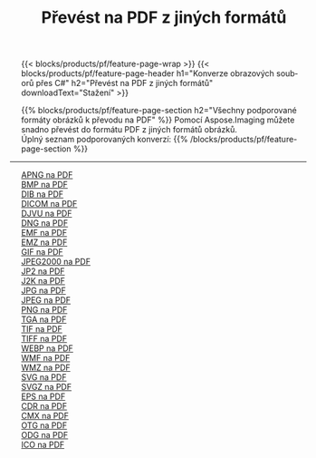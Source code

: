 ﻿---
title: Převést na PDF z jiných formátů 
weight: 3920
url: /cs/java/conversion/to/pdf 
lang: cs
langdirlevel: 2
locales: zh-hans,ja,it,ru,de,es,fr,nl,id,lt,pl,pt,vi,tr,ko,zh-hant,ar,hi,th,sv,cs,uk,he
description: Pomocí Aspose.Imaging můžete snadno převést na PDF z jiných formátů
---

{{< blocks/products/pf/feature-page-wrap >}}
{{< blocks/products/pf/feature-page-header h1="Konverze obrazových souborů přes C#" h2="Převést na PDF z jiných formátů" downloadText="Stažení" >}}


{{% blocks/products/pf/feature-page-section  h2="Všechny podporované formáty obrázků k převodu na PDF" %}}
Pomocí Aspose.Imaging můžete snadno převést do formátu PDF z jiných formátů obrázků.
<br/>
Úplný seznam podporovaných konverzí:
{{% /blocks/products/pf/feature-page-section %}}
<div class="container-fluid productfamilypage bg-gray">
    <div class="convertypes bg-gray agp-content section">
        <div class="container">
		<hr style="margin-left:-20px;"/>
		<div class="row other-converters">
		    <div class='col-md-2 other-converter remove-lp remove-rp'><a href="/imaging/cs/java/conversion/apng-to-pdf" >APNG na PDF</a></div>
<div class='col-md-2 other-converter remove-lp remove-rp'><a href="/imaging/cs/java/conversion/bmp-to-pdf" >BMP na PDF</a></div>
<div class='col-md-2 other-converter remove-lp remove-rp'><a href="/imaging/cs/java/conversion/dib-to-pdf" >DIB na PDF</a></div>
<div class='col-md-2 other-converter remove-lp remove-rp'><a href="/imaging/cs/java/conversion/dicom-to-pdf" >DICOM na PDF</a></div>
<div class='col-md-2 other-converter remove-lp remove-rp'><a href="/imaging/cs/java/conversion/djvu-to-pdf" >DJVU na PDF</a></div>
<div class='col-md-2 other-converter remove-lp remove-rp'><a href="/imaging/cs/java/conversion/dng-to-pdf" >DNG na PDF</a></div>
<div class='col-md-2 other-converter remove-lp remove-rp'><a href="/imaging/cs/java/conversion/emf-to-pdf" >EMF na PDF</a></div>
<div class='col-md-2 other-converter remove-lp remove-rp'><a href="/imaging/cs/java/conversion/emz-to-pdf" >EMZ na PDF</a></div>
<div class='col-md-2 other-converter remove-lp remove-rp'><a href="/imaging/cs/java/conversion/gif-to-pdf" >GIF na PDF</a></div>
<div class='col-md-2 other-converter remove-lp remove-rp'><a href="/imaging/cs/java/conversion/jpeg2000-to-pdf" >JPEG2000 na PDF</a></div>
<div class='col-md-2 other-converter remove-lp remove-rp'><a href="/imaging/cs/java/conversion/jp2-to-pdf" >JP2 na PDF</a></div>
<div class='col-md-2 other-converter remove-lp remove-rp'><a href="/imaging/cs/java/conversion/j2k-to-pdf" >J2K na PDF</a></div>
<div class='col-md-2 other-converter remove-lp remove-rp'><a href="/imaging/cs/java/conversion/jpg-to-pdf" >JPG na PDF</a></div>
<div class='col-md-2 other-converter remove-lp remove-rp'><a href="/imaging/cs/java/conversion/jpeg-to-pdf" >JPEG na PDF</a></div>
<div class='col-md-2 other-converter remove-lp remove-rp'><a href="/imaging/cs/java/conversion/png-to-pdf" >PNG na PDF</a></div>
<div class='col-md-2 other-converter remove-lp remove-rp'><a href="/imaging/cs/java/conversion/tga-to-pdf" >TGA na PDF</a></div>
<div class='col-md-2 other-converter remove-lp remove-rp'><a href="/imaging/cs/java/conversion/tif-to-pdf" >TIF na PDF</a></div>
<div class='col-md-2 other-converter remove-lp remove-rp'><a href="/imaging/cs/java/conversion/tiff-to-pdf" >TIFF na PDF</a></div>
<div class='col-md-2 other-converter remove-lp remove-rp'><a href="/imaging/cs/java/conversion/webp-to-pdf" >WEBP na PDF</a></div>
<div class='col-md-2 other-converter remove-lp remove-rp'><a href="/imaging/cs/java/conversion/wmf-to-pdf" >WMF na PDF</a></div>
<div class='col-md-2 other-converter remove-lp remove-rp'><a href="/imaging/cs/java/conversion/wmz-to-pdf" >WMZ na PDF</a></div>
<div class='col-md-2 other-converter remove-lp remove-rp'><a href="/imaging/cs/java/conversion/svg-to-pdf" >SVG na PDF</a></div>
<div class='col-md-2 other-converter remove-lp remove-rp'><a href="/imaging/cs/java/conversion/svgz-to-pdf" >SVGZ na PDF</a></div>
<div class='col-md-2 other-converter remove-lp remove-rp'><a href="/imaging/cs/java/conversion/eps-to-pdf" >EPS na PDF</a></div>
<div class='col-md-2 other-converter remove-lp remove-rp'><a href="/imaging/cs/java/conversion/cdr-to-pdf" >CDR na PDF</a></div>
<div class='col-md-2 other-converter remove-lp remove-rp'><a href="/imaging/cs/java/conversion/cmx-to-pdf" >CMX na PDF</a></div>
<div class='col-md-2 other-converter remove-lp remove-rp'><a href="/imaging/cs/java/conversion/otg-to-pdf" >OTG na PDF</a></div>
<div class='col-md-2 other-converter remove-lp remove-rp'><a href="/imaging/cs/java/conversion/odg-to-pdf" >ODG na PDF</a></div>
<div class='col-md-2 other-converter remove-lp remove-rp'><a href="/imaging/cs/java/conversion/ico-to-pdf" >ICO na PDF</a></div>
                </div>
        </div>
    </div>
</div>
<br/>

